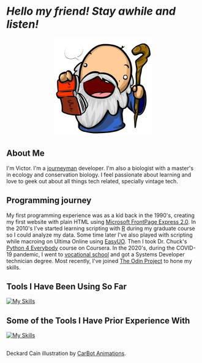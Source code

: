 # *Hello my friend! Stay awhile and listen!*


<div align="center">
  
![profile programming](.assets/carbot_deckardcain.png "Deckard Cain, from the Diablo game franchise")

</div>

## About Me

I'm Victor. I'm a [journeyman](https://en.wikipedia.org/wiki/Journeyman) developer. I'm  also a biologist with a master's in ecology and conservation biology. I feel passionate about learning and love to geek out about all things tech related, specially vintage tech.

## Programming journey

My first programming experience was as a kid back in the 1990's, creating my first website with plain HTML using [Microsoft FrontPage Express 2.0](https://en.wikipedia.org/wiki/Microsoft_FrontPage). In the 2010's I've started learning scripting with [R](https://cran.r-project.org/) during my graduate course so I could analyze my data. Some time later I've also played with scripting while macroing on Ultima Online using [EasyUO](http://www.easyuo.com/). Then I took Dr. Chuck's [Python 4 Everybody](https://www.py4e.com/) course on Coursera. In the 2020's, during the COVID-19 pandemic, I went to [vocational school](https://www.fiemg.com.br/curso/curso-tecnico-em-desenvolvimento-de-sistemas/) and got a Systems Developer technician degree. Most recently, I've joined [The Odin Project](https://www.theodinproject.com/) to hone my skills.

## Tools I Have Been Using So Far

[![My Skills](https://skillicons.dev/icons?i=html,css,js,git,github,vscode)](https://skillicons.dev)

## Some of the Tools I Have Prior Experience With

[![My Skills](https://skillicons.dev/icons?i=r,python)](https://skillicons.dev)

##
Deckard Cain illustration by [CarBot Animations](https://carbotanimations.fandom.com/wiki/Deckard_Cain).